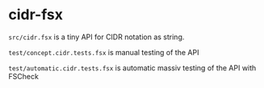 # cidr-fsx

`src/cidr.fsx` is a tiny API for CIDR notation as string.

`test/concept.cidr.tests.fsx` is manual testing of the API

`test/automatic.cidr.tests.fsx` is automatic massiv testing of the API with FSCheck

